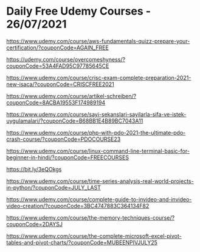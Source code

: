# Daily Free Udemy Courses - 26/07/2021

https://www.udemy.com/course/aws-fundamentals-quizz-prepare-your-certification/?couponCode=AGAIN_FREE
https://udemy.com/course/overcomeshyness/?couponCode=53A4FAD95C97785645CE
https://www.udemy.com/course/crisc-exam-complete-preparation-2021-new-isaca/?couponCode=CRISCFREE2021
https://www.udemy.com/course/artikel-schreiben/?couponCode=8ACBA19553F174989194
https://www.udemy.com/course/sayi-sekanslari-sayilarla-sifa-ve-istek-uygulamalari/?couponCode=B68BB1E4B89BC7043A11
https://www.udemy.com/course/php-with-pdo-2021-the-ultimate-pdo-crash-course/?couponCode=PDOCOURSE23
https://www.udemy.com/course/linux-command-line-terminal-basic-for-beginner-in-hindi/?couponCode=FREECOURSES
https://bit.ly/3eQOkgs
https://www.udemy.com/course/time-series-analysis-real-world-projects-in-python/?couponCode=JULY_LAST
https://www.udemy.com/course/complete-guide-to-invideo-and-invideo-video-creation/?couponCode=3BC4747883C364134F82
https://www.udemy.com/course/the-memory-techniques-course/?couponCode=2DAYSJ
https://www.udemy.com/course/the-complete-microsoft-excel-pivot-tables-and-pivot-charts/?couponCode=MUBEENPIVJULY25
